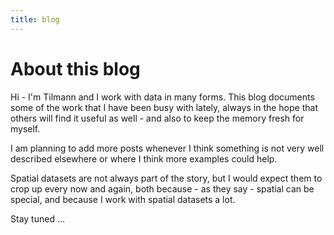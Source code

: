 ```yaml
---
title: blog
---
```


# About this blog

Hi - I'm Tilmann and I work with data in many forms. This blog documents some of the work that I have been busy with lately, always in the hope that others will find it useful as well - and also to keep the memory fresh for myself.

I am planning to add more posts whenever I think something is not very well described elsewhere or where I think more examples could help.

Spatial datasets are not always part of the story, but I would expect them to crop up every now and again, both because - as they say - spatial can be special, and because I work with spatial datasets a lot.

Stay tuned ...
